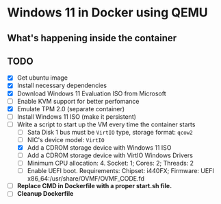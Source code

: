 # Windows 11 in Docker using QEMU  

## What's happening inside the container

## TODO

- [x] Get ubuntu image
- [x] Install necessary dependencies
- [x] Download Windows 11 Evaluation ISO from Microsoft
- [ ] Enable KVM support for better perfomance
- [x] Emulate TPM 2.0 (separate container)
- [ ] Install Windows 11 ISO (make it persistent)
- [ ] Write a script to start up the VM every time the container starts
  - [ ] Sata Disk 1 bus must be `VirtIO` type, storage format: `qcow2`
  - [ ] NIC's device model: `VirtIO`
  - [x] Add a CDROM storage device with Windows 11 ISO
  - [ ] Add a CDROM storage device with VirtIO Windows Drivers
  - [ ] Minimum CPU allocation: 4. Socket: 1; Cores: 2; Threads: 2
  - [ ] Enable UEFI boot. Requirements: Chipset: i440FX; Firmware: UEFI x86_64:/usr/share/OVMF/OVMF_CODE.fd 
- [ ] **Replace CMD in Dockerfile with a proper start.sh file.**
- [ ] **Cleanup Dockerfile**
